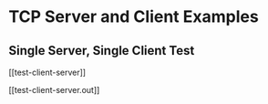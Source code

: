 # TCP Server and Client Examples

## Single Server, Single Client Test

[[test-client-server]]

[[test-client-server.out]]
